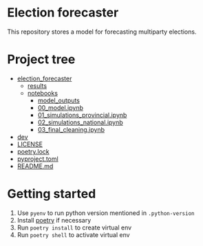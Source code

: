 # Election forecaster

This repository stores a model for forecasting multiparty elections.

# Project tree

 * [election_forecaster](./election_forecaster/) 
   * [results](./election_forecaster/results/)
   * [notebooks](./election_forecaster/notebooks/)
      * [model_outputs](./election_forecaster/notebooks/model_outputs/)  
      * [00_model.ipynb](./election_forecaster/notebooks/00_model.ipynb)
      * [01_simulations_provincial.ipynb](./election_forecaster/notebooks/01_simulations_provincial.ipynb)
      * [02_simulations_national.ipynb](./election_forecaster/notebooks/02_simulations_national.ipynb)
      * [03_final_cleaning.ipynb](./election_forecaster/notebooks/03_final_cleaning.ipynb)
 * [dev](./dev/)
 * [LICENSE](./LICENSE)
 * [poetry.lock](./poetry.lock)
 * [pyproject.toml](./pyproject.toml)
 * [README.md](./README.md)

# Getting started

1. Use `pyenv` to run python version mentioned in `.python-version`
2. Install [poetry](https://poetry.eustace.io/docs/#installation) if necessary
3. Run `poetry install` to create virtual env
4. Run `poetry shell` to activate virtual env
